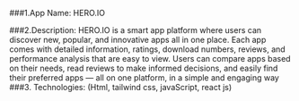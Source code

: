 ###1.App Name: HERO.IO

 ###2.Description: HERO.IO is a smart app platform where users can discover new, popular, and innovative apps all in one place. Each app comes with detailed information, ratings, download numbers, reviews, and performance analysis that are easy to view. Users can compare apps based on their needs, read reviews to make informed decisions, and easily find their preferred apps — all on one platform, in a simple and engaging way
###3. Technologies: (Html, tailwind css, javaScript, react js)
